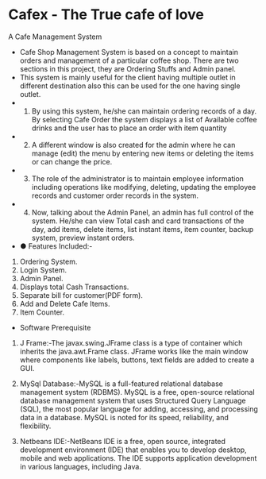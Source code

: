 # Cafex - The True cafe of love
A Cafe Management System

* Cafe Shop Management System is based on a concept to maintain orders and management of a particular coffee shop. There are two sections in this project, they are Ordering Stuffs and Admin panel.
* This system is mainly useful for the client having multiple outlet in different destination also this can be used for the one having single outlet.
* 1) By using this system, he/she can maintain ordering records of a day. By selecting Cafe Order the system displays a list of Available coffee drinks and the user has to place an order with item quantity
* 2) A different window is also created for the admin where he can manage (edit) the menu by entering new items or deleting the items or can change the price.
* 3) The role of the administrator is to maintain employee information including operations like modifying, deleting, updating the employee records and customer order records in the system.
* 4) Now, talking about the Admin Panel, an admin has full control of the system. He/she can view Total cash and card transactions of the day, add items, delete items, list instant items, item counter, backup system, preview instant orders.
* ● Features Included:-
1) Ordering System.
2) Login System.
3) Admin Panel.
4) Displays total Cash Transactions.
5) Separate bill for customer(PDF form). 
6) Add and Delete Cafe Items.
7) Item Counter.

* Software Prerequisite
1) J Frame:-The javax.swing.JFrame class is a type of container which inherits the java.awt.Frame class. JFrame works like the main window where components like labels,
buttons, text fields are added to create a GUI.

2) MySql Database:-MySQL is a full-featured relational database management system (RDBMS). MySQL is a free, open-source relational database management system that uses Structured Query Language (SQL), the most popular language for adding, accessing, and processing data in a database. MySQL is noted for its speed, reliability, and
flexibility.

3) Netbeans IDE:-NetBeans IDE is a free, open source, integrated development environment (IDE) that enables you to develop desktop, mobile and web applications. The IDE supports application development in various languages, including Java.


